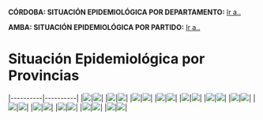 

**CÓRDOBA: SITUACIÓN EPIDEMIOLÓGICA POR DEPARTAMENTO:** [Ir a..](cordoba/README.md) 


**AMBA: SITUACIÓN EPIDEMIOLÓGICA POR PARTIDO:** [Ir a..](amba/README.md)



<h1> Situación Epidemiológica por Provincias </h1>

|----------|----------|
|<img src="imagenes/Buenos Aires.png">|<img src="imagenes/CABA.png">|
|<img src="imagenes/Catamarca.png">|<img src="imagenes/Chaco.png">|
|<img src="imagenes/Chubut.png">|<img src="imagenes/Córdoba.png">|
|<img src="imagenes/Corrientes.png">|<img src="imagenes/Entre Ríos.png">|
|<img src="imagenes/Formosa.png">|<img src="imagenes/Jujuy.png">|
|<img src="imagenes/La Pampa.png">|<img src="imagenes/La Rioja.png">|
|<img src="imagenes/Mendoza.png">|<img src="imagenes/Misiones.png">|
|<img src="imagenes/Neuquén.png">|<img src="imagenes/Río Negro.png">|
|<img src="imagenes/Salta.png">|<img src="imagenes/San Juan.png">|
|<img src="imagenes/Santa Cruz.png">|<img src="imagenes/Santa Fe.png">|
|<img src="imagenes/Santiago del Estero.png">|<img src="imagenes/Tierra del Fuego.png">|
|<img src="imagenes/Santa Cruz.png">|<img src="imagenes/Tucumán.png">|
